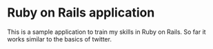 # Ruby on Rails application

This is a sample application to train my skills in Ruby on Rails. So far it works similar to the basics of twitter.
